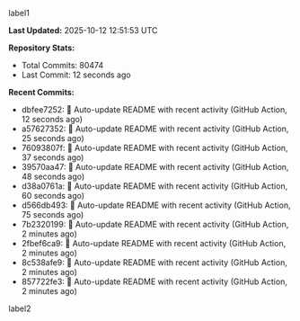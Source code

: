 
label1 
<!-- ACTIVITY_START -->
**Last Updated:** 2025-10-12 12:51:53 UTC

**Repository Stats:**
- Total Commits: 80474
- Last Commit: 12 seconds ago

**Recent Commits:**
- dbfee7252: 🤖 Auto-update README with recent activity (GitHub Action, 12 seconds ago)
- a57627352: 🤖 Auto-update README with recent activity (GitHub Action, 25 seconds ago)
- 76093807f: 🤖 Auto-update README with recent activity (GitHub Action, 37 seconds ago)
- 39570aa47: 🤖 Auto-update README with recent activity (GitHub Action, 48 seconds ago)
- d38a0761a: 🤖 Auto-update README with recent activity (GitHub Action, 60 seconds ago)
- d566db493: 🤖 Auto-update README with recent activity (GitHub Action, 75 seconds ago)
- 7b2320199: 🤖 Auto-update README with recent activity (GitHub Action, 2 minutes ago)
- 2fbef6ca9: 🤖 Auto-update README with recent activity (GitHub Action, 2 minutes ago)
- 8c538afe9: 🤖 Auto-update README with recent activity (GitHub Action, 2 minutes ago)
- 857722fe3: 🤖 Auto-update README with recent activity (GitHub Action, 2 minutes ago)
<!-- ACTIVITY_END -->

label2
